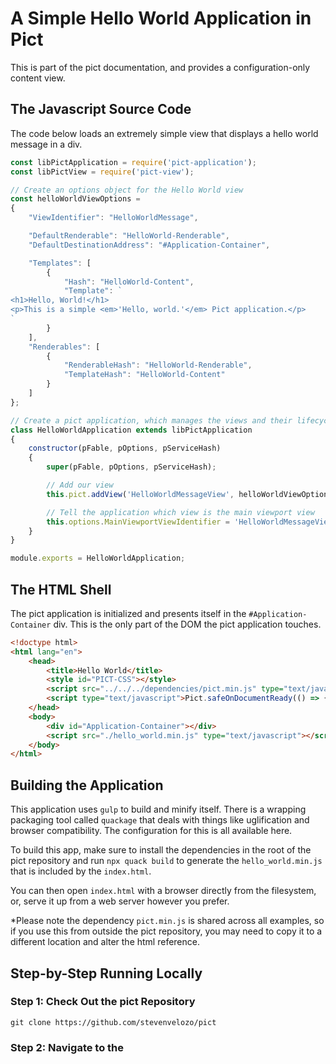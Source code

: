 # A Simple Hello World Application in Pict

This is part of the pict documentation, and provides a configuration-only
content view.

## The Javascript Source Code

The code below loads an extremely simple view that displays a hello world
message in a div.

```javascript
const libPictApplication = require('pict-application');
const libPictView = require('pict-view');

// Create an options object for the Hello World view
const helloWorldViewOptions =
{
    "ViewIdentifier": "HelloWorldMessage",

    "DefaultRenderable": "HelloWorld-Renderable",
    "DefaultDestinationAddress": "#Application-Container",

    "Templates": [
        {
            "Hash": "HelloWorld-Content",
            "Template": `
<h1>Hello, World!</h1>
<p>This is a simple <em>'Hello, world.'</em> Pict application.</p>
`
        }
    ],
    "Renderables": [
        {
            "RenderableHash": "HelloWorld-Renderable",
            "TemplateHash": "HelloWorld-Content"
        }
    ]
};

// Create a pict application, which manages the views and their lifecycle
class HelloWorldApplication extends libPictApplication
{
	constructor(pFable, pOptions, pServiceHash)
	{
		super(pFable, pOptions, pServiceHash);

		// Add our view
		this.pict.addView('HelloWorldMessageView', helloWorldViewOptions, libPictView);

		// Tell the application which view is the main viewport view
		this.options.MainViewportViewIdentifier = 'HelloWorldMessageView';
	}
}

module.exports = HelloWorldApplication;
```

## The HTML Shell

The pict application is initialized and presents itself in the
`#Application-Container` div.  This is the only part of the DOM the pict
application touches.

```html
<!doctype html>
<html lang="en">
	<head>
		<title>Hello World</title>
		<style id="PICT-CSS"></style>
		<script src="../../../dependencies/pict.min.js" type="text/javascript"></script>
		<script type="text/javascript">Pict.safeOnDocumentReady(() => { Pict.safeLoadPictApplication(HelloWorld, 0)});</script>
	</head>
	<body>
		<div id="Application-Container"></div>
		<script src="./hello_world.min.js" type="text/javascript"></script>
	</body>
</html>
```

## Building the Application

This application uses `gulp` to build and minify itself.  There is a wrapping
packaging tool called `quackage` that deals with things like uglification and
browser compatibility.  The configuration for this is all available here.

To build this app, make sure to install the dependencies in the root of the
pict repository and run `npx quack build` to generate the `hello_world.min.js`
that is included by the `index.html`.

You can then open `index.html` with a browser directly from the filesystem, or,
serve it up from a web server however you prefer.

*Please note the dependency `pict.min.js` is shared across all examples, so if
you use this from outside the pict repository, you may need to copy it to a
different location and alter the html reference.

## Step-by-Step Running Locally

### Step 1: Check Out the pict Repository

```shell
git clone https://github.com/stevenvelozo/pict
```

### Step 2: Navigate to the 